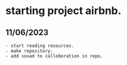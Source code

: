 # starting project airbnb.

## 11/06/2023

    - start reading resources.
    - make repository.
    - add souad to calloboration in repo.
